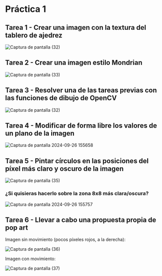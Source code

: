 # Práctica 1

## Tarea 1 - Crear una imagen con la textura del tablero de ajedrez

![Captura de pantalla (32)](https://github.com/user-attachments/assets/93a0036d-9bcb-4833-b8e9-5300e9ba3373)


## Tarea 2 - Crear una imagen estilo Mondrian

![Captura de pantalla (33)](https://github.com/user-attachments/assets/d5b87f33-3854-4b06-9eb2-2fcffc736da2)


## Tarea 3 - Resolver una de las tareas previas con las funciones de dibujo de OpenCV

![Captura de pantalla (32)](https://github.com/user-attachments/assets/93a0036d-9bcb-4833-b8e9-5300e9ba3373)


## Tarea 4 - Modificar de forma libre los valores de un plano de la imagen

![Captura de pantalla 2024-09-26 155658](https://github.com/user-attachments/assets/27fbfccb-c481-4364-8c14-7b4063fa1f01)


## Tarea 5 - Pintar círculos en las posiciones del píxel más claro y oscuro de la imagen

![Captura de pantalla (35)](https://github.com/user-attachments/assets/c7a7cc17-46de-416f-89c0-6489b883e278)


### ¿Si quisieras hacerlo sobre la zona 8x8 más clara/oscura?

![Captura de pantalla 2024-09-26 155757](https://github.com/user-attachments/assets/9a830e58-3891-4e32-bc54-9a043f1e2f6c)


## Tarea 6 - Llevar a cabo una propuesta propia de pop art
Imagen sin movimiento (pocos píxeles rojos, a la derecha):

![Captura de pantalla (36)](https://github.com/user-attachments/assets/d27f955b-6518-49ce-aec7-7b72facc894b)

Imagen con movimiento:

![Captura de pantalla (37)](https://github.com/user-attachments/assets/5d363034-f31c-4c7e-b65a-83bddc204255)


